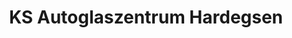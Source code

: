 ---
title: "KS Autoglaszentrum Hardegsen"
url: /hardegsen/ks-autoglaszentrum-hardegsen/
shop: Autowerkstatt
---